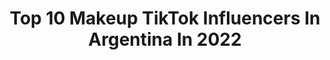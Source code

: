 ---
title: Top 10 Makeup TikTok Influencers In Argentina In 2022
description: >-
  Find top makeup TikTok influencers in Argentina in 2022. Most popular hashtags: #makeup #parati #foryoupage #foryou.
platform: TikTok
hits: 114
text_top: See the top-rated TikTok profiles on inBeat.
text_bottom: Our database holds 114 TikTok influencers like this in Argentina for you to connect with.
profiles:
  - username: "macubust"
    fullname: >-
      macubust
    bio: >-
      #MORITASTEAM 💜 Management: @meetandfun Makeup Pro🇦🇷solo me divierto✨
    location: "Argentina"
    followers: 538400
    engagement: 2114
    commentsToLikes: 0.015741
    id: ckbq86kqhuljb0j23urilithi
    verified: false
    hashtags: "#fakeblood, #moritasteam, #halloweenmakeup, #takeoffmymakeup"
  - username: "rox.ai.san"
    fullname: >-
      Rox Ai San
    bio: >-
      ~DramaSubject~+18~NonBinary~Makeup~Cosplay~Role~FeelFreeToDuetMe~SHADOWBANNED
    location: "Argentina"
    followers: 13500
    engagement: 1811
    commentsToLikes: 0.071861
    id: ckbrd07mfqouk0j23skfaa67u
    verified: false
    hashtags: "#backtohogwartsday, #crimsoncrown, #ronweasleycosplay, #backtohogwarts"
  - username: "madmeok"
    fullname: >-
      AGUS MANCINI
    bio: >-
      Argentina 🇦🇷 Cantante/bailarina/maquilladora HAGO HUMOR CON EL MAKEUP 🤡
    location: "Argentina"
    followers: 708600
    engagement: 2286
    commentsToLikes: 0.015817
    id: ckdsqr0y7ot2y0j23h8f4u4vt
    verified: false
    hashtags: "#fx, #lipstick, #halloween, #reaccion"
  - username: "leandrolujansegur4"
    fullname: >-
      Leandro Segura💥 
    bio: >-
      de circo🎪 argentina🇦🇷 ⭐aprendiz en makeup⭐ que dicen, llegamos a 60K?🤔🤩
    location: "Argentina"
    followers: 54400
    engagement: 2084
    commentsToLikes: 0.027834
    id: ckaihgdyw5tz40i787t2cawpm
    verified: false
    hashtags: "#makeup, #argentina, #calavera, #halloween"
  - username: "giem.makeup"
    fullname: >-
      Greta Mura
    bio: >-
      Ig: @giem.makeup 💄
    location: "Argentina"
    followers: 9905
    engagement: 1098
    commentsToLikes: 0.064374
    id: ckbra9qmuonwk0j23xsvesc8r
    verified: false
    hashtags: "#makeup, #tiktokglobal, #foryoupage, #tiktok"
  - username: "jazchurebello_"
    fullname: >-
      ⚡️𝕵𝖆𝖟𝖒í𝖓⚡️
    bio: >-
      Ig: jazminrebello Ig: jazchu_makeup 🤍60k?🤍
    location: "Argentina"
    followers: 55200
    engagement: 2821
    commentsToLikes: 0.016052
    id: ckauonqkrtqw60j234eco6w48
    verified: false
    hashtags: "#foryou, #feature, #denlelike, #siganme"
  - username: "gla2makeup"
    fullname: >-
      gla2makeup
    bio: >-
      Sfx makeup here🤓😊 📸 Follow my insta: gla2makeup 🤗
    location: "Argentina"
    followers: 30056
    engagement: 1231
    commentsToLikes: 0.025001
    id: cka0li8i3r4vi0i78t69xqen7
    verified: false
    hashtags: "#valentinesday, #monster, #sfx, #diamond"
  - username: "odetokillme"
    fullname: >-
      odetokillme
    bio: >-
      karen con k de kagadas, porque vivo mandándomelas ⬇️mas makeups en mi ig⬇️
    location: "Argentina"
    followers: 59200
    engagement: 1897
    commentsToLikes: 0.011433
    id: ckcdzuae1hesm0j23z9mh64j7
    verified: false
    hashtags: "#foryou, #ahs, #halloween, #makeuptutorial"
  - username: "morelimperiss"
    fullname: >-
      More Limperis
    bio: >-
      🇦🇷 @menta.makeup_
    location: "Argentina"
    followers: 33400
    engagement: 1219
    commentsToLikes: 0.009509
    id: ckai0op1t8idb0i78swxwl0kt
    verified: false
    hashtags: "#argentina, #te, #foryoupage, #fyp"
  - username: "mauroriquelmemakeup1"
    fullname: >-
      Mauro Riquelme
    bio: >-
      MAKEUP ARTIST Tengo estudio donde dicto cursos a profesionales y principiantes.
    location: "Argentina"
    followers: 238300
    engagement: 1385
    commentsToLikes: 0.011998
    id: ckcuw2e2alhuc0j23j1ikb3up
    verified: false
    hashtags: "#makeupartist, #makeup, #makeupviral, #tips"
---